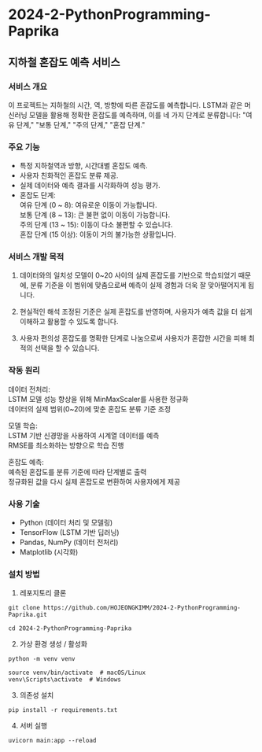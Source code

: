 # 2024-2-PythonProgramming-Paprika

## 지하철 혼잡도 예측 서비스

### 서비스 개요
이 프로젝트는 지하철의 시간, 역, 방향에 따른 혼잡도를 예측합니다. LSTM과 같은 머신러닝 모델을 활용해 정확한 혼잡도를 예측하며, 이를 네 가지 단계로 분류합니다: "여유 단계," "보통 단계," "주의 단계," "혼잡 단계."

### 주요 기능
- 특정 지하철역과 방향, 시간대별 혼잡도 예측.   
- 사용자 친화적인 혼잡도 분류 제공.   
- 실제 데이터와 예측 결과를 시각화하여 성능 평가.
- 혼잡도 단계:    
여유 단계 (0 ~ 8): 여유로운 이동이 가능합니다.    
보통 단계 (8 ~ 13): 큰 불편 없이 이동이 가능합니다.    
주의 단계 (13 ~ 15): 이동이 다소 불편할 수 있습니다.    
혼잡 단계 (15 이상): 이동이 거의 불가능한 상황입니다.

### 서비스 개발 목적
1. 데이터와의 일치성
모델이 0~20 사이의 실제 혼잡도를 기반으로 학습되었기 때문에, 분류 기준을 이 범위에 맞춤으로써 예측이 실제 경험과 더욱 잘 맞아떨어지게 됩니다.

2. 현실적인 해석
조정된 기준은 실제 혼잡도를 반영하며, 사용자가 예측 값을 더 쉽게 이해하고 활용할 수 있도록 합니다.

3. 사용자 편의성
혼잡도를 명확한 단계로 나눔으로써 사용자가 혼잡한 시간을 피해 최적의 선택을 할 수 있습니다.

### 작동 원리
데이터 전처리:    
LSTM 모델 성능 향상을 위해 MinMaxScaler를 사용한 정규화    
데이터의 실제 범위(0~20)에 맞춘 혼잡도 분류 기준 조정

모델 학습:    
LSTM 기반 신경망을 사용하여 시계열 데이터를 예측    
RMSE를 최소화하는 방향으로 학습 진행

혼잡도 예측:    
예측된 혼잡도를 분류 기준에 따라 단계별로 출력    
정규화된 값을 다시 실제 혼잡도로 변환하여 사용자에게 제공

### 사용 기술
- Python (데이터 처리 및 모델링)
- TensorFlow (LSTM 기반 딥러닝)
- Pandas, NumPy (데이터 전처리)
- Matplotlib (시각화)

### 설치 방법
1. 레포지토리 클론

```git clone https://github.com/HOJEONGKIMM/2024-2-PythonProgramming-Paprika.git```

```cd 2024-2-PythonProgramming-Paprika```


2. 가상 환경 생성 / 활성화

```python -m venv venv```

```source venv/bin/activate  # macOS/Linux```     
```venv\Scripts\activate  # Windows```

3. 의존성 설치

```pip install -r requirements.txt```

4. 서버 실행

```uvicorn main:app --reload```
